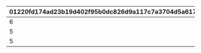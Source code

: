 |01220fd174ad23b19d402f95b0dc826d9a117c7a3704d5a6173d655bb45a4be6|52725b5baf8651f96f06a4c9b92de236451cd2886281aeda2eb2c59b2deb798e|15471950609d648d3e6178c503e9bb4a0aa1b9732f98b313acf49e1c7370b75c|2662eb37fc1e39cc601dda1a01066bc183154ec72cf245c719c875148970ac7a|91448c773772fc7960479de54e8f29c4958ae9fe1884d167736cbcc52a31818a|db26eaddc80dad9ab2185590d962cb3fe342528efd91c28279e71db94786d57b|2895850f85ace9a798738e036a6b25f576128db9304b88b49589b8bf101212ff|354d123cd35b21581ef48a3bd556e02336e736d4c4a73e3d103d10af4e78fd04|11e713da6d5a19ba341f0d3d788b3f9b7ac734689cfe44c03580e23c81464e90|2c1bfa715d97b6ae74150d204fc72a7c6d4319c9c39946cc9a847bcf8b3fc53b|87485e2da54b0f23f529d4bb732625736085a427677245b1de5d1e63ca0be2d4|7e1aafcf7cb609bd1fafafd8a5ac39fbd72b7874516cb1e43081418f985e54b1|dcddb27c3dbcd2a1077a1c790721bc135ddc1e424cb6f68b19be74647b450927|29302dd602bc9f49ec5a5c32fce5f158d56209770f94312eedac220cbf6a96e3|
| --- | --- | --- | --- | --- | --- | --- | --- | --- | --- | --- | --- | --- | --- |
|6|432|433|1|1.5|280|1|0|0|610019401|0|140|801100321|4|
|5|0|434|2|1.5|0|1|0|50|0|0|140|801100322|1|
|5|0|435|3|1.5|0|1|0|0|0|0|140|801100323|1|